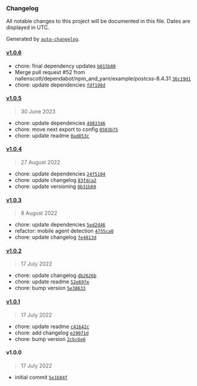 ### Changelog

All notable changes to this project will be documented in this file. Dates are displayed in UTC.

Generated by [`auto-changelog`](https://github.com/CookPete/auto-changelog).

#### [v1.0.6](https://github.com/nallenscott/windshear/compare/v1.0.5...v1.0.6)

- chore: final dependency updates [`b015b88`](https://github.com/nallenscott/windshear/commit/b015b888e543cc5257edc974caf90b30b71ddd9b)
- Merge pull request #52 from nallenscott/dependabot/npm_and_yarn/example/postcss-8.4.31 [`36c19d1`](https://github.com/nallenscott/windshear/commit/36c19d171f2f205880ef14c66ae2703bcc1d9a4c)
- chore: update dependencies [`fdf198d`](https://github.com/nallenscott/windshear/commit/fdf198d8ea122d89c30738ebd5970fa7ea3eeafa)

#### [v1.0.5](https://github.com/nallenscott/windshear/compare/v1.0.4...v1.0.5)

> 30 June 2023

- chore: update dependencies [`4983346`](https://github.com/nallenscott/windshear/commit/49833467ed5396e63780cbe9d0ee3e2498dd3631)
- chore: move next export to config [`0503b75`](https://github.com/nallenscott/windshear/commit/0503b754a72cf4dd6bf34ae97a58e91350d999e1)
- chore: update readme [`0ad853c`](https://github.com/nallenscott/windshear/commit/0ad853c19527bf13559834effea95203fa956b26)

#### [v1.0.4](https://github.com/nallenscott/windshear/compare/v1.0.3...v1.0.4)

> 27 August 2022

- chore: update dependencies [`24f5104`](https://github.com/nallenscott/windshear/commit/24f51041ebf5563609f929768e714385d4c7fe99)
- chore: update changelog [`83fdca2`](https://github.com/nallenscott/windshear/commit/83fdca2a293364a8c87bdad4c72b5ffccd85898a)
- chore: update versioning [`0b31b69`](https://github.com/nallenscott/windshear/commit/0b31b69a6e6e1aa2716bf2390da267f2e0805a3b)

#### [v1.0.3](https://github.com/nallenscott/windshear/compare/v1.0.2...v1.0.3)

> 8 August 2022

- chore: update dependencies [`5ed2d46`](https://github.com/nallenscott/windshear/commit/5ed2d468703f574829aac921ab8fbc8aa5970b9b)
- refactor: mobile agent detection [`4755ca0`](https://github.com/nallenscott/windshear/commit/4755ca05b9f3a18dd77e1ad425728ff124bc20b1)
- chore: update changelog [`fe4813d`](https://github.com/nallenscott/windshear/commit/fe4813d11d609e1dc4211de9aec47b270ff3870a)

#### [v1.0.2](https://github.com/nallenscott/windshear/compare/v1.0.1...v1.0.2)

> 17 July 2022

- chore: update changelog [`db2626b`](https://github.com/nallenscott/windshear/commit/db2626b1da93ab426be2437f219553bbbfdd463a)
- chore: update readme [`52e69fe`](https://github.com/nallenscott/windshear/commit/52e69fe884e3ddd3d383d00d315f185e3e44929e)
- chore: bump version [`5e38633`](https://github.com/nallenscott/windshear/commit/5e38633ffee56a8e9ca97a08a02a9032b30a912b)

#### [v1.0.1](https://github.com/nallenscott/windshear/compare/v1.0.0...v1.0.1)

> 17 July 2022

- chore: update readme [`c41642c`](https://github.com/nallenscott/windshear/commit/c41642c3ddbc9d53ac52c79cb36ce1f0afebe86c)
- chore: add changelog [`e29071d`](https://github.com/nallenscott/windshear/commit/e29071d996529ceef565c578937ea1eb5d50f899)
- chore: bump version [`2cbc6e6`](https://github.com/nallenscott/windshear/commit/2cbc6e60a9f1f5fdf15ecf4b9a8b9aac283b6fab)

#### v1.0.0

> 17 July 2022

- initial commit [`5e1b84f`](https://github.com/nallenscott/windshear/commit/5e1b84fd4996ce7f660e0ff25f726ecf1b06629b)

